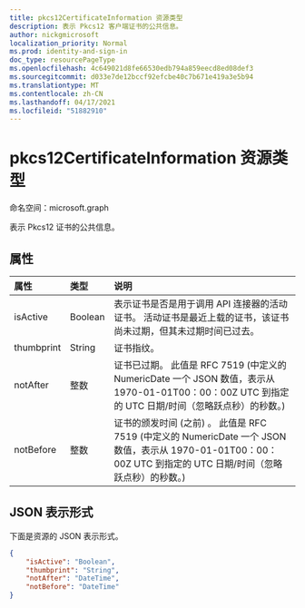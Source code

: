 ```yaml
---
title: pkcs12CertificateInformation 资源类型
description: 表示 Pkcs12 客户端证书的公共信息。
author: nickgmicrosoft
localization_priority: Normal
ms.prod: identity-and-sign-in
doc_type: resourcePageType
ms.openlocfilehash: 4c649021d8fe66530edb794a859eecd8ed08def3
ms.sourcegitcommit: d033e7de12bccf92efcbe40c7b671e419a3e5b94
ms.translationtype: MT
ms.contentlocale: zh-CN
ms.lasthandoff: 04/17/2021
ms.locfileid: "51882910"
---
```

# <a name="pkcs12certificateinformation-resource-type"></a>pkcs12CertificateInformation 资源类型

命名空间：microsoft.graph

表示 Pkcs12 证书的公共信息。

## <a name="properties"></a>属性

|属性|类型|说明|
|:---|:---|:---|
|isActive|Boolean|  表示证书是否是用于调用 API 连接器的活动证书。 活动证书是最近上载的证书，该证书尚未过期，但其未过期时间已过去。|
|thumbprint|String| 证书指纹。 |
|notAfter|整数| 证书已过期。 此值是 RFC 7519 (中定义的 NumericDate 一个 JSON 数值，表示从 1970-01-01T00：00：00Z UTC 到指定的 UTC 日期/时间（忽略跃点秒）的秒数。) |
|notBefore|整数| 证书的颁发时间 (之前) 。 此值是 RFC 7519 (中定义的 NumericDate 一个 JSON 数值，表示从 1970-01-01T00：00：00Z UTC 到指定的 UTC 日期/时间（忽略跃点秒）的秒数。) |

## <a name="json-representation"></a>JSON 表示形式

下面是资源的 JSON 表示形式。
<!-- {
  "blockType": "resource",
  "@odata.type": "microsoft.graph.pkcs12CertificateInformation"
}
-->

``` json
{
    "isActive": "Boolean",
    "thumbprint": "String",
    "notAfter": "DateTime",
    "notBefore": "DateTime"
}
```
